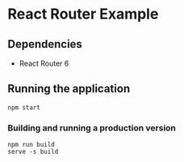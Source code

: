 # React Router Example

## Dependencies

- React Router 6

## Running the application

```
npm start
```

### Building and running a production version

```
npm run build
serve -s build
```
